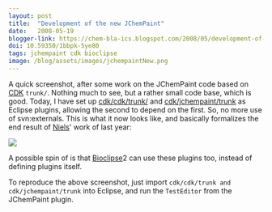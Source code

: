 ```yaml
---
layout: post
title:  "Development of the new JChemPaint"
date:   2008-05-19
blogger-link: https://chem-bla-ics.blogspot.com/2008/05/development-of-new-jchempaint.html
doi: 10.59350/1bbpk-5ye80
tags: jchempaint cdk bioclipse
image: /blog/assets/images/jchempaintNew.png
---
```


A quick screenshot, after some work on the JChemPaint code based on [CDK](http://cdk.sf.net/) `trunk/`. Nothing much to see, but a rather small
code base, which is good. Today, I have set up [cdk/cdk/trunk/](http://cdk.svn.sourceforge.net/viewvc/cdk/cdk/trunk/) and
[cdk/jchempaint/trunk](http://cdk.svn.sourceforge.net/viewvc/cdk/jchempaint/trunk/) as Eclipse plugins, allowing the second to depend on the first.
So, no more use of svn:externals. This is what it now looks like, and basically formalizes the end result of
[Niels](http://progz-jchem.blogspot.com/)' work of last year:

![](/blog/assets/images/jchempaintNew.png)

A possible spin of is that [Bioclipse](http://bioclipse.net/)2 can use these plugins too, instead of defining plugins itself.

To reproduce the above screenshot, just import `cdk/cdk/trunk and` `cdk/jchempaint/trunk` into Eclipse, and run the `TestEditor` from the
JChemPaint plugin.
